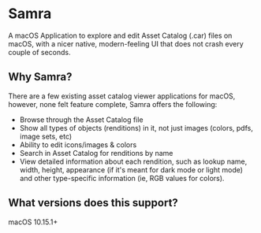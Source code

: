 # Samra

A macOS Application to explore and edit Asset Catalog (.car) files on macOS, with a nicer native, modern-feeling UI that does not crash every couple of seconds.

## Why Samra?
There are a few existing asset catalog viewer applications for macOS, however, none felt feature complete, Samra offers the following:
- Browse through the Asset Catalog file
- Show all types of objects (renditions) in it, not just images (colors, pdfs, image sets, etc)
- Ability to edit icons/images & colors
- Search in Asset Catalog for renditions by name
- View detailed information about each rendition, such as lookup name, width, height, appearance (if it's meant for dark mode or light mode) and other type-specific information (ie, RGB values for colors).

## What versions does this support?
macOS 10.15.1+